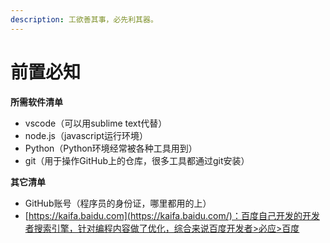 ```yaml
---
description: 工欲善其事，必先利其器。
---
```


# 前置必知

**所需软件清单**

* vscode（可以用sublime text代替）
* node.js（javascript运行环境）
* Python（Python环境经常被各种工具用到）
* git（用于操作GitHub上的仓库，很多工具都通过git安装）

**其它清单**

* GitHub账号（程序员的身份证，哪里都用的上）
* [https://kaifa.baidu.com](https://kaifa.baidu.com/)：百度自己开发的开发者搜索引擎，针对编程内容做了优化，综合来说百度开发者>必应>百度
